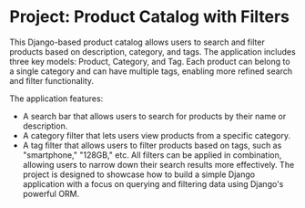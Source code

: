 # Project: Product Catalog with Filters
This Django-based product catalog allows users to search and filter products based on description, category, and tags. The application includes three key models: Product, Category, and Tag. Each product can belong to a single category and can have multiple tags, enabling more refined search and filter functionality.

The application features:

- A search bar that allows users to search for products by their name or description.
- A category filter that lets users view products from a specific category.
- A tag filter that allows users to filter products based on tags, such as "smartphone," "128GB," etc.
All filters can be applied in combination, allowing users to narrow down their search results more effectively.
The project is designed to showcase how to build a simple Django application with a focus on querying and filtering data using Django's powerful ORM.
